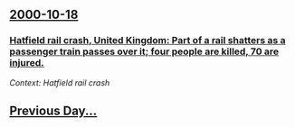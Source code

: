 ## [2000-10-18](/news/2000/10/18/index.md)

### [ Hatfield rail crash, United Kingdom: Part of a rail shatters as a passenger train passes over it; four people are killed, 70 are injured.](/news/2000/10/18/hatfield-rail-crash-united-kingdom-part-of-a-rail-shatters-as-a-passenger-train-passes-over-it-four-people-are-killed-70-are-injured.md)
_Context: Hatfield rail crash_

## [Previous Day...](/news/2000/10/17/index.md)

